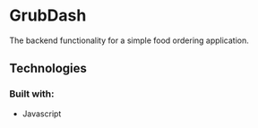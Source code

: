 # GrubDash
The backend functionality for a simple food ordering application. 


## Technologies
### Built with:
- Javascript
